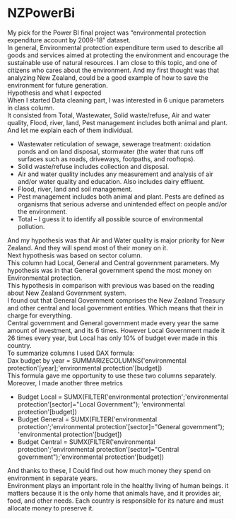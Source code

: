 # NZPowerBi
My pick for the Power BI final project was “environmental protection expenditure account by 2009-18” dataset. <br/>
  In general, Environmental  protection expenditure term used to describe all goods and services aimed at protecting the environment and encourage 
the sustainable use of natural resources. I am close to this topic, and one of citizens who cares about the environment. And my first thought was 
that analyzing New Zealand, could be a good example of how to save the environment for future generation.  <br/>
Hypothesis and what I expected   <br/>
When I started Data cleaning part, I was interested in 6 unique parameters in class column.    <br/>
It consisted from Total, Wastewater, Solid waste/refuse, Air and water quality, Flood, river, land, Pest management includes both animal and plant.  <br/>
And let me explain each of them individual.
-	Wastewater reticulation of sewage, sewerage treatment: oxidation ponds and on land disposal, stormwater (the water that runs off surfaces such as roads, driveways, 
footpaths, and rooftops).
-	Solid waste/refuse includes collection and disposal.
-	Air and water quality includes any measurement and analysis of air and/or water quality and education. Also includes dairy effluent.
-	Flood, river, land and soil management.
-	Pest management includes both animal and plant. Pests are defined as organisms that serious adverse and unintended effect on people and/or the environment.
-	Total – I guess it to identify all possible source of environmental pollution.

And my hypothesis was that Air and Water quality is major priority for New Zealand. And they will spend most of their money on it.   <br/>
Next hypothesis was based on sector column.  <br/>
This column had Local, General and Central government parameters. My hypothesis was in that General government spend the most money on Environmental protection.  <br/>
This hypothesis in comparison with previous was based on the reading about New Zealand Government system. <br/>
I found out that General Government comprises the New Zealand Treasury 
and other central and local government entities. Which means that their in charge for everything.  <br/>
Central government and General government made every year the same amount of investment, and its 6 times. However Local Government made it 26 times every year, 
but Local has only 10% of budget ever made in this country.  <br/>
To summarize columns I used DAX formula:  <br/>
Dax budget by year = SUMMARIZECOLUMNS('environmental protection'[year];'environmental protection'[budget])  <br/>
This formula gave me opportunity to use these two columns separately.   <br/>
Moreover, I made another three metrics 
-	Budget Local = SUMX(FILTER('environmental protection';'environmental protection'[sector]="Local Government"); 'environmental protection'[budget])
-	Budget General = SUMX(FILTER('environmental protection';'environmental protection'[sector]="General government"); 'environmental protection'[budget])
-	Budget Central = SUMX(FILTER('environmental protection';'environmental protection'[sector]="Central government");'environmental protection'[budget])

And thanks to these, I Could find out how much money they spend on environment in separate years.   <br/>
Environment plays an important role in the healthy living of human beings. it matters because it is the only home that animals have, and it provides air, food, 
and other needs. Each country is responsible for its nature and must allocate money to preserve it.

